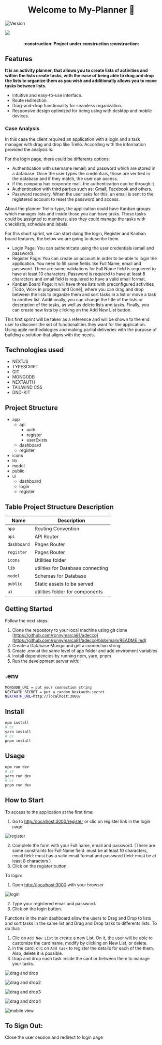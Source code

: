 <h1 align="center">Welcome to My-Planner 👋</h1>
<p>
  <img alt="Version" src="https://img.shields.io/badge/version-0.1.0-blue.svg?cacheSeconds=2592000" />
</p>
<p align="left">
   <img src="https://img.shields.io/badge/STATUS-%20DEVELOPNG-green">
</p>
<h4 align="center">
:construction: Project under construction :construction:
</h4>

## Features

**It is an activity planner, that allows you to create lists of activities and within the lists create tasks, with the ease of being able to drag and drop the lists to organize them as you wish and additionally allows you to move tasks between lists.**

- Intuitive and easy-to-use interface.
- Route redirection.
- Drag-and-drop functionality for seamless organization.
- Responsive design optimized for being using with desktop and mobile devices.

### Case Analysis

In this case the client required an application with a login and a task manager with drag and drop like Trello. According with the information provided the analysis is:

For the login page, there could be differents options:
- Authentication with username (email) and password which are stored in a database. Once the user types the credentials, those are verified in the database and if they match, the user can access.
- If the company has corporate mail, the authentication can be through it.
- Authentication with third parties such as: Gmail, Facebook and others.
- Password recovery. When the user asks for this, an email is sent to the registered account to reset the password and access.

About the planner Trello-type, the application could have Kanban groups which manages lists and inside those you can have tasks. Those tasks could be assigned to members, also they could manage the tasks with checklists, schedule and labels.

For this short sprint, we can start doing the login, Register and Kanban board features, the below we are going to describe them.
- Login Page: You can authenticate using the user credentials (email and password).
- Register Page: You can create an account in order to be able to login the application. You need to fill some fields like Full Name, email and password. There are some validations for Full Name field is requiered to have at least 10 characters, Password is requierd to   have at least 8 characters and email field is requiered to have a valid email format.
- Kanban Board Page: It will have three lists with preconfigured activities [Todo, Work in progress and Done], where you can drag and drop between the lists to organize them and sort tasks in a list or move a task to another list. Additionally, you can change the title     of the lists or description of the tasks, as well as delete lists and tasks.
  Finally, you can create new lists by clicking on the Add New List button.

This first sprint will be taken as a reference and will be shown to the end user to discover the set of functionalities they want for the application. Using agile methodologies and making partial deliveries with the purpose of building a solution that aligns with the needs.

## Technologies used

- NEXTJS
- TYPESCRIPT
- GIT
- MONGODB
- NEXTAUTH
- TAILWIND CSS
- DND-KIT

## Project Structure

- app
  - api
    - auth
    - register
    - userExists
  - dashboard
  - register
- icons
- lib
- model
- public
- ui
  - dashboard
  - login
  - register

## Table Project Structure Description

| Name         | Description                        |
| ---          | ---                                |
| `app`        | Routing Convention                 |
| `api`        | API Router                         |
| `dashboard`  | Pages Router                       |
| `register`   | Pages Router                       |
| `icons`      | Utilities folder                   | 
| `lib`        | utilities for Database connecting  |
| `model`      | Schemas for Database               |
| `public`     | Static assets to be served         |
| `ui`         | utilities folder for components    |



## Getting Started

Follow the next steps:

1. Clone the repository to your local machine using git clone [https://github.com/ronnymarca81/adecco](https://github.com/ronnymarca81/adecco/blob/main/README.md)
2. Create a Database Mongo and get a connection string
3. Create .env at the same level of app folder and add enviroment variables
4. Install dependencies by running npm, yarn, pnpm
6. Run the development server with:

## .env
```sh
MONGODB_URI = put your connection string
NEXTAUTH_SECRET = put a random Nextauth-secret
NEXTAUTH_URL=http://localhost:3000/
```

## Install

```sh
npm install
# or
yarn install
# or
pnpm install
```

## Usage

```bash
npm run dev
# or
yarn run dev
# or
pnpm run dev
```

## How to Start

To access to the application at the first time:
1. Go to [http://localhost:3000/register](http://localhost:3000/register) or clic on register link in the login page.

![register](https://github.com/ronnymarca81/adecco/assets/107527808/55f9abaa-85d9-437f-9b94-fc1cbf05325c)

2. Complete the form with your Full name, email and password. (There are some constraints for Full Name field: must be at least 10 characters, email field: must has a valid email format and password field: must be at least 8 characters )
4. Click on the register button.


To login:
1. Open [http://localhost:3000](http://localhost:3000) with your browser

![login](https://github.com/ronnymarca81/adecco/assets/107527808/a4e88bdf-b53d-4174-a943-0ceb0f9f90aa)

2. Type your registered email and password.
3. Click on the login button.


Functions in the main dashboard allow the users to Drag and Drop to lists and sort tasks in the same list and Drag and Drop tasks to differents lists. To do that:

1. Clic on `Add New List` to create a new List. On it, the user will be able to customize the card name, modify by clicking on New List, or delete.
2. In the card, clic on `Add task` to register the details for each of the them. Also, delete it is possible.
3. Drap and drop each task inside the card or between them to manage your tasks. 

![drag and drop](https://github.com/ronnymarca81/adecco/assets/107527808/581aca8e-e926-4a7c-aafe-db093307398f)

![drag and drop2](https://github.com/ronnymarca81/adecco/assets/107527808/f4965f35-e05f-4462-a9f2-d2ef546a3a61)

![drag and drop3](https://github.com/ronnymarca81/adecco/assets/107527808/977a499f-bece-4d31-8b5e-91e87f6760a7)

![drag and drop4](https://github.com/ronnymarca81/adecco/assets/107527808/750a7b1a-0c74-4d13-a404-2efb37350541)

![mobile view](https://github.com/ronnymarca81/adecco/assets/107527808/db8cc565-4c4a-48b9-aea2-fc9c5f8c9ff7)


## To Sign Out:

Close the user session and redirect to login page


